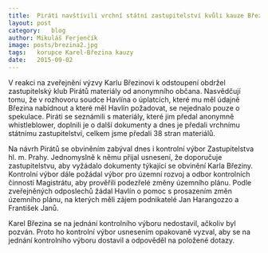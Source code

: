 ```yaml
---
title:	Piráti navštívili vrchní státní zastupitelství kvůli kauze Březina
layout:	post
category:	blog
author:	Mikuláš Ferjenčík
image: posts/brezina2.jpg
tags:	korupce Karel-Březina kauzy
date:	2015-09-02
---
```


V reakci na zveřejnění výzvy Karlu Březinovi k odstoupení obdržel zastupitelský klub Pirátů materiály od anonymního občana. Nasvědčují tomu, že v rozhovoru soudce Havlína o úplatcích, které mu měl údajně Březina nabídnout a které měl Havlín požadovat, se nejednalo pouze o spekulace. Piráti se seznámili s materiály, které jim předal anonymně whistleblower, doplnili je o další dokumenty a dnes je předali vrchnímu státnímu zastupitelství, celkem jsme předali 38 stran materiálů. 

Na návrh Pirátů se obviněním zabýval dnes i kontrolní výbor Zastupitelstva hl. m. Prahy. Jednomyslně k němu přijal usnesení, že doporučuje zastupitelstvu, aby vyžádalo dokumenty týkající se obvinění Karla Březiny. Kontrolní výbor dále požádal výbor pro územní rozvoj a odbor kontrolních činností Magistrátu, aby prověřili podezřelé změny územního plánu. Podle zveřejněných odposlechů žádal Havlín o pomoc s prosazením změn územního plánu, na kterých měli zájem podnikatelé Jan Harangozzo a František Janů. 

Karel Březina se na jednání kontrolního výboru nedostavil, ačkoliv byl pozván. Proto ho kontrolní výbor usnesením opakovaně vyzval, aby se na jednání kontrolního výboru dostavil a odpověděl na položené dotazy.


